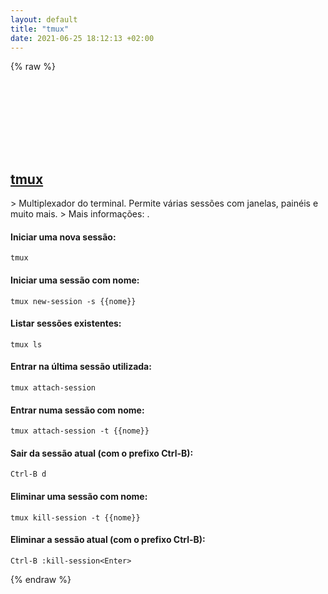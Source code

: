 ```yaml
---
layout: default
title: "tmux"
date: 2021-06-25 18:12:13 +02:00
---
```

{% raw %}
<h2 id="tmux">
  <a href="/pt_pt/common/tmux.html">tmux</a> <a href="#tmux"><svg class="icon">
    <use href="/assets/images/unicode_sprite.svg#link" />
  </svg></a>
</h2>
> Multiplexador do terminal. Permite várias sessões com janelas, painéis e muito mais.
> Mais informações: <https://github.com/tmux/tmux>.

#### Iniciar uma nova sessão:
```shell
tmux
```
#### Iniciar uma sessão com nome:
```shell
tmux new-session -s {{nome}}
```
#### Listar sessões existentes:
```shell
tmux ls
```
#### Entrar na última sessão utilizada:
```shell
tmux attach-session
```
#### Entrar numa sessão com nome:
```shell
tmux attach-session -t {{nome}}
```
#### Sair da sessão atual (com o prefixo Ctrl-B):
```shell
Ctrl-B d
```
#### Eliminar uma sessão com nome:
```shell
tmux kill-session -t {{nome}}
```
#### Eliminar a sessão atual (com o prefixo Ctrl-B):
```shell
Ctrl-B :kill-session<Enter>
```
{% endraw %}